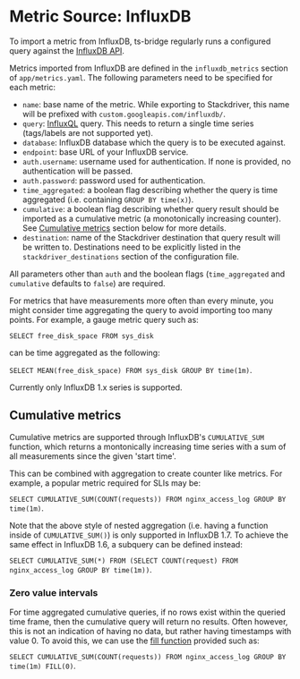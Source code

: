 # Metric Source: InfluxDB

To import a metric from InfluxDB, ts-bridge regularly runs a configured query
against the [InfluxDB API](https://docs.influxdata.com/influxdb/v1.7/tools/api/).

Metrics imported from InfluxDB are defined in the `influxdb_metrics` section of
`app/metrics.yaml`. The following parameters need to be specified for each
metric:

*   `name`: base name of the metric. While exporting to Stackdriver, this name
    will be prefixed with `custom.googleapis.com/influxdb/`.
*   `query`: [InfluxQL](https://docs.influxdata.com/influxdb/v1.7/query_language/)
    query. This needs to return a single time series (tags/labels are not
    supported yet).
*   `database`: InfluxDB database which the query is to be executed against.
*   `endpoint`: base URL of your InfluxDB service.
*   `auth.username`: username used for authentication. If none is provided,
    no authentication will be passed.
*   `auth.password`: password used for authentication.
*   `time_aggregated`: a boolean flag describing whether the query is
    time aggregated (i.e. containing `GROUP BY time(x)`).
*   `cumulative`: a boolean flag describing whether query result should be
    imported as a cumulative metric (a monotonically increasing counter). See
    [Cumulative metrics](#cumulative-metrics) section below for more details.
*   `destination`: name of the Stackdriver destination that query result will be
    written to. Destinations need to be explicitly listed in the
    `stackdriver_destinations` section of the configuration file.

All parameters other than `auth` and the boolean flags (`time_aggregated` and
`cumulative` defaults to `false`) are required.

For metrics that have measurements more often than every minute, you might
consider time aggregating the query to avoid importing too many points. For
example, a gauge metric query such as:

`SELECT free_disk_space FROM sys_disk`

can be time aggregated as the following:

`SELECT MEAN(free_disk_space) FROM sys_disk GROUP BY time(1m)`.

Currently only InfluxDB 1.x series is supported.

## Cumulative metrics

Cumulative metrics are supported through InfluxDB's `CUMULATIVE_SUM` function,
which returns a montonically increasing time series with a sum of all
measurements since the given 'start time'.

This can be combined with aggregation to create counter like metrics. For
example, a popular metric required for SLIs may be:

`SELECT CUMULATIVE_SUM(COUNT(requests)) FROM nginx_access_log GROUP BY time(1m)`.

Note that the above style of nested aggregation (i.e. having a function inside
of `CUMULATIVE_SUM()`) is only supported in InfluxDB 1.7. To achieve the same
effect in InfluxDB 1.6, a subquery can be defined instead:

`SELECT CUMULATIVE_SUM(*) FROM (SELECT COUNT(request) FROM nginx_access_log
GROUP BY time(1m))`.

### Zero value intervals

For time aggregated cumulative queries, if no rows exist within the queried
time frame, then the cumulative query will return no results. Often however,
this is not an indication of having no data, but rather having timestamps with
value 0. To avoid this, we can use the
[fill function](https://docs.influxdata.com/influxdb/v1.6/query_language/data_exploration/#group-by-time-intervals-and-fill)
provided such as:

`SELECT CUMULATIVE_SUM(COUNT(requests)) FROM nginx_access_log GROUP BY time(1m)
FILL(0)`.
